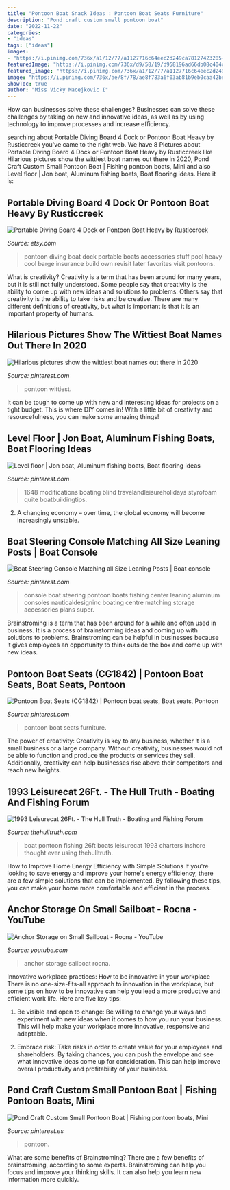 ```yaml
---
title: "Pontoon Boat Snack Ideas : Pontoon Boat Seats Furniture"
description: "Pond craft custom small pontoon boat"
date: "2022-11-22"
categories:
- "ideas"
tags: ["ideas"]
images:
- "https://i.pinimg.com/736x/a1/12/77/a1127716c64eec2d249ca78127423285--boats.jpg"
featuredImage: "https://i.pinimg.com/736x/d9/58/19/d958196ad66db08c404c5b955f7871d6.jpg"
featured_image: "https://i.pinimg.com/736x/a1/12/77/a1127716c64eec2d249ca78127423285--boats.jpg"
image: "https://i.pinimg.com/736x/ae/8f/78/ae8f783a6f03ab81b9eb0caa42be347f.jpg"
ShowToc: true
author: "Miss Vicky Macejkovic I"
---
```



How can businesses solve these challenges?
Businesses can solve these challenges by taking on new and innovative ideas, as well as by using technology to improve processes and increase efficiency.

	

		
searching about Portable Diving Board 4 Dock or Pontoon Boat Heavy by Rusticcreek you've came to the right web. We have 8 Pictures about Portable Diving Board 4 Dock or Pontoon Boat Heavy by Rusticcreek like Hilarious pictures show the wittiest boat names out there in 2020, Pond Craft Custom Small Pontoon Boat | Fishing pontoon boats, Mini and also Level floor | Jon boat, Aluminum fishing boats, Boat flooring ideas. Here it is:
		
    
## Portable Diving Board 4 Dock Or Pontoon Boat Heavy By Rusticcreek

<img loading=lazy src="http://img1.etsystatic.com/035/0/6156497/il_570xN.531163789_61i4.jpg" onerror="this.onerror=null;this.src='https://tse4.mm.bing.net/th?id=OIP.MNIDfmODlSZYTUK3xTa1pAHaE8&amp;pid=15.1';" alt="Portable Diving Board 4 Dock or Pontoon Boat Heavy by Rusticcreek">

_Source: etsy.com_

>pontoon diving boat dock portable boats accessories stuff pool heavy cool barge insurance build own revisit later favorites visit pontoons. 

	

What is creativity?
Creativity is a term that has been around for many years, but it is still not fully understood. Some people say that creativity is the ability to come up with new ideas and solutions to problems. Others say that creativity is the ability to take risks and be creative. There are many different definitions of creativity, but what is important is that it is an important property of humans.

    
## Hilarious Pictures Show The Wittiest Boat Names Out There In 2020

<img loading=lazy src="https://i.pinimg.com/736x/d9/58/19/d958196ad66db08c404c5b955f7871d6.jpg" onerror="this.onerror=null;this.src='https://tse2.mm.bing.net/th?id=OIP.AiGQSgz6AfrWs8zGuBkS7gHaEc&amp;pid=15.1';" alt="Hilarious pictures show the wittiest boat names out there in 2020">

_Source: pinterest.com_

>pontoon wittiest. 

	

It can be tough to come up with new and interesting ideas for projects on a tight budget. This is where DIY comes in! With a little bit of creativity and resourcefulness, you can make some amazing things!

    
## Level Floor | Jon Boat, Aluminum Fishing Boats, Boat Flooring Ideas

<img loading=lazy src="https://i.pinimg.com/736x/a1/12/77/a1127716c64eec2d249ca78127423285--boats.jpg" onerror="this.onerror=null;this.src='https://tse1.mm.bing.net/th?id=OIP.o7zaAgBndUT-lM3rBPXVrgHaFj&amp;pid=15.1';" alt="Level floor | Jon boat, Aluminum fishing boats, Boat flooring ideas">

_Source: pinterest.com_

>1648 modifications boating blind travelandleisureholidays styrofoam quite boatbuildingtips. 

	

2. A changing economy – over time, the global economy will become increasingly unstable.

    
## Boat Steering Console Matching All Size Leaning Posts | Boat Console

<img loading=lazy src="https://i.pinimg.com/736x/d9/8b/28/d98b2858ad8ee5a3cd8be14a12451a0d--nautical-design-kayak-fishing.jpg" onerror="this.onerror=null;this.src='https://tse1.mm.bing.net/th?id=OIP.hJav8VzFX9lsuM0w_VOGAQHaGd&amp;pid=15.1';" alt="Boat Steering Console Matching all Size Leaning Posts | Boat console">

_Source: pinterest.com_

>console boat steering pontoon boats fishing center leaning aluminum consoles nauticaldesigninc boating centre matching storage accessories plans super. 

	

Brainstroming is a term that has been around for a while and often used in business. It is a process of brainstorming ideas and coming up with solutions to problems. Brainstroming can be helpful in businesses because it gives employees an opportunity to think outside the box and come up with new ideas.

    
## Pontoon Boat Seats (CG1842) | Pontoon Boat Seats, Boat Seats, Pontoon

<img loading=lazy src="https://i.pinimg.com/736x/e3/73/42/e37342b0243b6d1b35fa73f880f1691a.jpg" onerror="this.onerror=null;this.src='https://tse4.mm.bing.net/th?id=OIP.ucC2PGXBiof4sFVx6HF_cQHaHa&amp;pid=15.1';" alt="Pontoon Boat Seats (CG1842) | Pontoon boat seats, Boat seats, Pontoon">

_Source: pinterest.com_

>pontoon boat seats furniture. 

	

The power of creativity:
Creativity is key to any business, whether it is a small business or a large company. Without creativity, businesses would not be able to function and produce the products or services they sell. Additionally, creativity can help businesses rise above their competitors and reach new heights.

    
## 1993 Leisurecat 26Ft. - The Hull Truth - Boating And Fishing Forum

<img loading=lazy src="https://www.thehulltruth.com/attachment.php?attachmentid=420394&amp;stc=1&amp;d=1399383729" onerror="this.onerror=null;this.src='https://tse2.mm.bing.net/th?id=OIP.2Gixm5XOtLGEviRNlAPbZAHaEK&amp;pid=15.1';" alt="1993 Leisurecat 26Ft. - The Hull Truth - Boating and Fishing Forum">

_Source: thehulltruth.com_

>boat pontoon fishing 26ft boats leisurecat 1993 charters inshore thought ever using thehulltruth. 

	

How to Improve Home Energy Efficiency with Simple Solutions
If you're looking to save energy and improve your home's energy efficiency, there are a few simple solutions that can be implemented. By following these tips, you can make your home more comfortable and efficient in the process.

    
## Anchor Storage On Small Sailboat - Rocna - YouTube

<img loading=lazy src="https://i.ytimg.com/vi/hi_U4P-B3QY/maxresdefault.jpg" onerror="this.onerror=null;this.src='https://tse4.mm.bing.net/th?id=OIP.Yq5VDYCFmqw1PJo7vHANvAHaEK&amp;pid=15.1';" alt="Anchor Storage on Small Sailboat - Rocna - YouTube">

_Source: youtube.com_

>anchor storage sailboat rocna. 

	

Innovative workplace practices: How to be innovative in your workplace
There is no one-size-fits-all approach to innovation in the workplace, but some tips on how to be innovative can help you lead a more productive and efficient work life. Here are five key tips:
1. Be visible and open to change: Be willing to change your ways and experiment with new ideas when it comes to how you run your business. This will help make your workplace more innovative, responsive and adaptable.

2. Embrace risk: Take risks in order to create value for your employees and shareholders. By taking chances, you can push the envelope and see what innovative ideas come up for consideration. This can help improve overall productivity and profitability of your business.


    
## Pond Craft Custom Small Pontoon Boat | Fishing Pontoon Boats, Mini

<img loading=lazy src="https://i.pinimg.com/736x/ae/8f/78/ae8f783a6f03ab81b9eb0caa42be347f.jpg" onerror="this.onerror=null;this.src='https://tse2.mm.bing.net/th?id=OIP.e_qiMV-fb8fOX497mN42tAHaEM&amp;pid=15.1';" alt="Pond Craft Custom Small Pontoon Boat | Fishing pontoon boats, Mini">

_Source: pinterest.es_

>pontoon. 

	

What are some benefits of Brainstroming?
There are a few benefits of brainstroming, according to some experts. Brainstroming can help you focus and improve your thinking skills. It can also help you learn new information more quickly.

